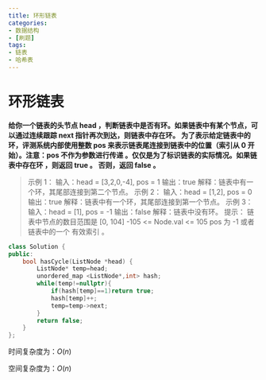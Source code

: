 ```yaml
---
title: 环形链表
categories:
- 数据结构
- [刷题]
tags:
- 链表
- 哈希表
---
```

# 环形链表

**给你一个链表的头节点 head ，判断链表中是否有环。如果链表中有某个节点，可以通过连续跟踪 next 指针再次到达，则链表中存在环。 为了表示给定链表中的环，评测系统内部使用整数 pos 来表示链表尾连接到链表中的位置（索引从 0 开始）。注意：pos 不作为参数进行传递 。仅仅是为了标识链表的实际情况。如果链表中存在环 ，则返回 true 。 否则，返回 false 。**

> 示例 1：
> 输入：head = [3,2,0,-4], pos = 1
> 输出：true
> 解释：链表中有一个环，其尾部连接到第二个节点。
> 示例 2：
> 输入：head = [1,2], pos = 0
> 输出：true
> 解释：链表中有一个环，其尾部连接到第一个节点。
> 示例 3：
> 输入：head = [1], pos = -1
> 输出：false
> 解释：链表中没有环。
> 提示：
> 链表中节点的数目范围是 [0, 104]
> -105 <= Node.val <= 105
> pos 为 -1 或者链表中的一个 有效索引 。

```c++
class Solution {
public:
    bool hasCycle(ListNode *head) {
        ListNode* temp=head;
        unordered_map <ListNode*,int> hash;
        while(temp!=nullptr){
            if(hash[temp]==1)return true;
            hash[temp]++;
            temp=temp->next;
        }
        return false;
    }
};
```

时间复杂度为：$O(n)$

空间复杂度为：$O(n)$
